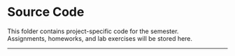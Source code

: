 # Source Code

This folder contains project-specific code for the semester.  
Assignments, homeworks, and lab exercises will be stored here.  

---
